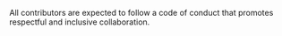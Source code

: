 All contributors are expected to follow a code of conduct that promotes respectful and inclusive collaboration.
